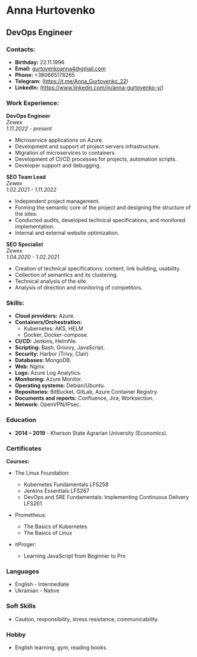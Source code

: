 # Anna Hurtovenko
## DevOps Engineer

### Contacts:
- **Birthday:** 22.11.1996
- **Email:** gurtovenkoanna4@gmail.com
- **Phone:** +380665178265
- **Telegram:** (https://t.me/Anna_Gurtovenko_22)
- **LinkedIn:** (https://www.linkedin.com/in/anna-gurtovenko-v/)

### Work Experience:

**DevOps Engineer**  
*Zewex*  
*1.11.2022 - present*  
- Microservice applications on Azure.
- Development and support of project servers infrastructure.
- Migration of microservices to containers.
- Development of CI/CD processes for projects, automation scripts.
- Developer support and debugging.

**SEO Team Lead**  
*Zewex*  
*1.02.2021 - 1.11.2022*  
- Independent project management.
- Forming the semantic core of the project and designing the structure of the sites.
- Conducted audits, developed technical specifications, and monitored implementation.
- Internal and external website optimization.

**SEO Specialist**  
*Zewex*  
*1.04.2020 - 1.02.2021*
- Creation of technical specifications: content, link building, usability.
- Collection of semantics and its clustering.
- Technical analysis of the site.
- Analysis of direction and monitoring of competitors.

### Skills:

- **Cloud providers:** Azure.
- **Containers/Orchestration:**  
  - Kubernetes: AKS, HELM 
  - Docker, Docker-compose.
- **CI/CD:** Jenkins, Helmfile.
- **Scripting:** Bash, Groovy, JavaScript.
- **Security:** Harbor (Trivy, Clair)
- **Databases:** MongoDB. 
- **Web:** Nginx.
- **Logs:** Azure Log Analytics.
- **Monitoring:** Azure Monitor.
- **Operating systems:** Debian/Ubuntu.
- **Repositories:** BitBucket, GitLab, Azure Container Registry.
- **Documents and reports:** Confluence, Jira, Worksection.
- **Network:** OpenVPN/IPsec.

### Education 

- **2014 – 2019** - Kherson State Agrarian University (Economics).

### Certificates

**Courses:**

- The Linux Foundation:
  - Kubernetes Fundamentals LFS258
  - Jenkins Essentials LFS267
  - DevOps and SRE Fundamentals: Implementing Continuous Delivery LFS261

- Prometheus:
  - The Basics of Kubernetes
  - The Basics of Linux

- itProger:
  - Learning JavaScript from Beginner to Pro

### Languages

- English - Intermediate
- Ukrainian - Native

### Soft Skills

- Caution, responsibility, stress resistance, communicability.

### Hobby

- English learning, gym, reading books.

